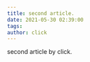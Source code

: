 ```yaml
---
title: second article.
date: 2021-05-30 02:39:00
tags:
author: click
---
```

second article by click.

